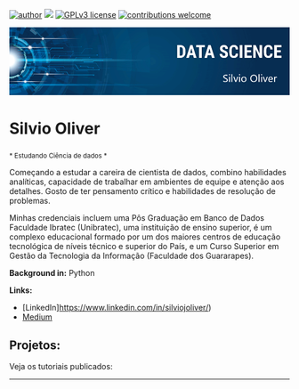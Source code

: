 [![author](https://img.shields.io/badge/author-silviooliver-red.svg)](https://www.linkedin.com/in/carlosfab) [![](https://img.shields.io/badge/python-3.7+-blue.svg)](https://www.python.org/downloads/release/python-365/) [![GPLv3 license](https://img.shields.io/badge/License-GPLv3-blue.svg)](http://perso.crans.org/besson/LICENSE.html) [![contributions welcome](https://img.shields.io/badge/contributions-welcome-brightgreen.svg?style=flat)](https://github.com/carlosfab/data_science/issues)

<p align="center">
  <img src="banner.png" >
</p>

# Silvio Oliver
<sub> * Estudando Ciência de dados *  </sub>

Começando a estudar a careira de cientista de dados, combino habilidades analíticas, capacidade de trabalhar em ambientes de equipe e atenção aos detalhes. Gosto de ter pensamento crítico e habilidades de resolução de problemas.

Minhas credenciais incluem uma Pôs Graduação em Banco de Dados Faculdade Ibratec (Unibratec), uma instituição de ensino superior, é um complexo educacional formado por um dos maiores centros de educação tecnológica de níveis técnico e superior do País, e um Curso Superior em Gestão da Tecnologia da Informação (Faculdade dos Guararapes).


**Background in:** Python

**Links:**
* [LinkedIn]https://www.linkedin.com/in/silviojoliver/)
* [Medium](https://www.medium.com)


## Projetos:
Veja os tutoriais publicados:




---


